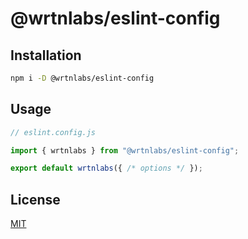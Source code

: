 # @wrtnlabs/eslint-config

## Installation

```sh
npm i -D @wrtnlabs/eslint-config
```

## Usage

```ts
// eslint.config.js

import { wrtnlabs } from "@wrtnlabs/eslint-config";

export default wrtnlabs({ /* options */ });
```

## License

[MIT](./LICENSE)
